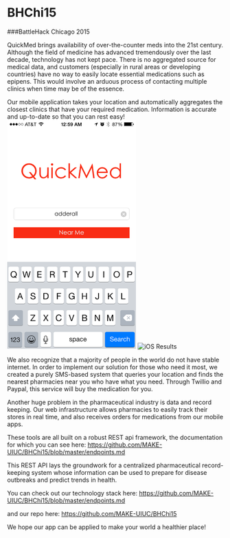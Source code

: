 # BHChi15
###BattleHack Chicago 2015

QuickMed brings availability of over-the-counter meds into the 21st century. Although the field of medicine has advanced tremendously over the last decade, technology has not kept pace. There is no aggregated source for medical data, and customers (especially in rural areas or developing countries) have no way to easily locate essential medications such as epipens. This would involve an arduous process of contacting multiple clinics when time may be of the essence.

Our mobile application takes your location and automatically aggregates the closest clinics that have your required medication. Information is accurate and up-to-date so that you can rest easy!
<img src="https://raw.githubusercontent.com/MAKE-UIUC/BHChi15/master/iOS/mkt/2015-06-29%2000.59.52.png" alt="iOS Search" style="width: 300px;"/>
<img src="https://raw.githubusercontent.com/MAKE-UIUC/BHChi15/master/iOS/mkt/2015-06-29%2013.21.38.png =100x" alt="iOS Results" style="width: 300px;"/>

We also recognize that a majority of people in the world do not have stable internet. In order to implement our solution for those who need it most, we created a purely SMS-based system that queries your location and finds the nearest pharmacies near you who have what you need. Through Twillio and Paypal, this service will buy the medication for you.

Another huge problem in the pharmaceutical industry is data and record keeping. Our web infrastructure allows pharmacies to easily track their stores in real time, and also receives orders for medications from our mobile apps.

These tools are all built on a robust REST api framework, the documentation for which you can see here: https://github.com/MAKE-UIUC/BHChi15/blob/master/endpoints.md

This REST API lays the groundwork for a centralized pharmaceutical record-keeping system whose information can be used to prepare for disease outbreaks and predict trends in health.

You can check out our technology stack here: https://github.com/MAKE-UIUC/BHChi15/blob/master/endpoints.md

and our repo here: https://github.com/MAKE-UIUC/BHChi15

We hope our app can be applied to make your world a healthier place!

